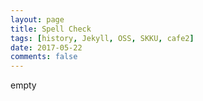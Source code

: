 ```yaml
---
layout: page
title: Spell Check
tags: [history, Jekyll, OSS, SKKU, cafe2]
date: 2017-05-22
comments: false
---
```


empty
